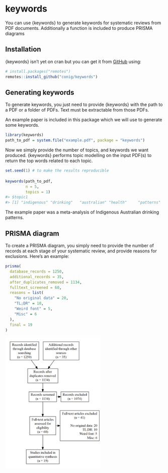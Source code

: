 
<!-- README.md is generated from README.Rmd. Please edit that file -->

# keywords

<!-- badges: start -->

<!-- badges: end -->

You can use {keywords} to generate keywords for systematic reviews from
PDF documents. Additionally a function is included to produce PRISMA
diagrams

## Installation

{keywords} isn’t yet on cran but you can get it from
[GitHub](https://github.com/conig/keywords) using:

``` r
# install.packages("remotes")
remotes::install_github("conig/keywords")
```

## Generating keywords

To generate keywords, you just need to provide {keywords} with the path
to a PDF or a folder of PDFs. Text must be extractable from those PDFs.

An example paper is included in this package which we will use to
generate some keywords.

``` r
library(keywords)
path_to_pdf = system.file("example.pdf", package = "keywords")
```

Now we simply provide the number of topics, and keywords we want
produced. {keywords} performs topic modelling on the input PDF(s) to
return the top words related to each topic.

``` r
set.seed(1) # to make the results reproducible

keywords(path_to_pdf,
         n = 5,
         topics = 1)
#> $topic1
#> [1] "indigenous" "drinking"   "australian" "health"     "patterns"
```

The example paper was a meta-analysis of Indigenous Australian drinking
patterns.

## PRISMA diagram

To create a PRISMA diagram, you simply need to provide the number of
records at each stage of your systematic review, and provide reasons for
exclusions. Here’s an example:

``` r
prisma(
  database_records = 1250,
  additional_records = 35,
  after_duplicates_removed = 1134,
  fulltext_screened = 60,
  reasons = list(
    "No original data" = 20,
    "TL;DR" = 10,
    "Weird font" = 5,
    "Misc" = 6
  ),
  final = 19
)
```

<img src="man/figures/README-unnamed-chunk-4-1.png" width="60%" />
